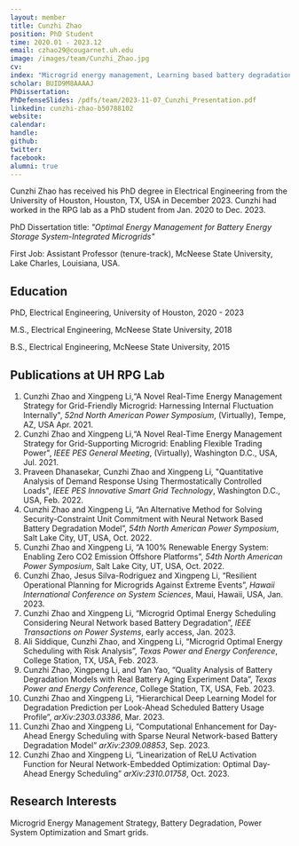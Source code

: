 ```yaml
---
layout: member
title: Cunzhi Zhao
position: PhD Student
time: 2020.01 - 2023.12
email: czhao29@cougarnet.uh.edu
image: /images/team/Cunzhi_Zhao.jpg
cv: 
index: "Microgrid energy management, Learning based battery degradation modeling"
scholar: BUID9M8AAAAJ
PhDissertation: 
PhDefenseSlides: /pdfs/team/2023-11-07_Cunzhi_Presentation.pdf
linkedin: cunzhi-zhao-b50788102
website: 
calendar: 
handle: 
github: 
twitter: 
facebook: 
alumni: true
---
```


Cunzhi Zhao has received his PhD degree in Electrical Engineering from the University of Houston, Houston, TX, USA in December 2023. Cunzhi had worked in the RPG lab as a PhD student from Jan. 2020 to Dec. 2023.

PhD Dissertation title: *"Optimal Energy Management for Battery Energy Storage System-Integrated Microgrids"*

First Job: Assistant Professor (tenure-track), McNeese State University, Lake Charles, Louisiana, USA.


## Education
PhD, Electrical Engineering, University of Houston, 2020 - 2023

M.S., Electrical Engineering, McNeese State University, 2018

B.S., Electrical Engineering, McNeese State University, 2015

## Publications at UH RPG Lab 
1. Cunzhi Zhao and Xingpeng Li,“A Novel Real-Time Energy Management Strategy for Grid-Friendly Microgrid: Harnessing Internal Fluctuation Internally", *52nd North American Power Symposium*, (Virtually), Tempe, AZ, USA Apr. 2021.
2. Cunzhi Zhao and Xingpeng Li,“A Novel Real-Time Energy Management Strategy for Grid-Supporting Microgrid: Enabling Flexible Trading Power", *IEEE PES General Meeting*, (Virtually), Washington D.C., USA, Jul. 2021.
3. Praveen Dhanasekar, Cunzhi Zhao and Xingpeng Li, "Quantitative Analysis of Demand Response Using Thermostatically Controlled Loads", *IEEE PES Innovative Smart Grid Technology*, Washington D.C., USA, Feb. 2022. 
4. Cunzhi Zhao and Xingpeng Li, “An Alternative Method for Solving Security-Constraint Unit Commitment with Neural Network Based Battery Degradation Model”, *54th North American Power Symposium*, Salt Lake City, UT, USA, Oct. 2022.
5. Cunzhi Zhao and Xingpeng Li, “A 100% Renewable Energy System: Enabling Zero CO2 Emission Offshore Platforms”, *54th North American Power Symposium*, Salt Lake City, UT, USA, Oct. 2022.
6. Cunzhi Zhao, Jesus Silva-Rodriguez and Xingpeng Li, “Resilient Operational Planning for Microgrids Against Extreme Events”, *Hawaii International Conference on System Sciences*, Maui, Hawaii, USA, Jan. 2023.
7. Cunzhi Zhao and Xingpeng Li, “Microgrid Optimal Energy Scheduling Considering Neural Network based Battery Degradation”, *IEEE Transactions on Power Systems*, early access, Jan. 2023.
8. Ali Siddique, Cunzhi Zhao, and Xingpeng Li, “Microgrid Optimal Energy Scheduling with Risk Analysis”, *Texas Power and Energy Conference*, College Station, TX, USA, Feb. 2023.
9. Cunzhi Zhao, Xingpeng Li, and Yan Yao, “Quality Analysis of Battery Degradation Models with Real Battery Aging Experiment Data”, *Texas Power and Energy Conference*, College Station, TX, USA, Feb. 2023.
10. Cunzhi Zhao and Xingpeng Li, “Hierarchical Deep Learning Model for Degradation Prediction per Look-Ahead Scheduled Battery Usage Profile”, *arXiv:2303.03386*, Mar. 2023.
11. Cunzhi Zhao and Xingpeng Li, “Computational Enhancement for Day-Ahead Energy Scheduling with Sparse Neural Network-based Battery Degradation Model” *arXiv:2309.08853*, Sep. 2023.
12. Cunzhi Zhao and Xingpeng Li, “Linearization of ReLU Activation Function for Neural Network-Embedded Optimization:  Optimal Day-Ahead Energy Scheduling” *arXiv:2310.01758*, Oct. 2023.


## Research Interests
Microgrid Energy Management Strategy, Battery Degradation, Power System Optimization and Smart grids.

